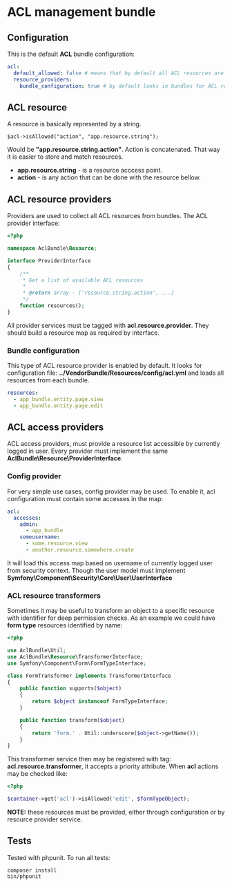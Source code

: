 # ACL management bundle

## Configuration
This is the default **ACL** bundle configuration:

``` yaml
acl:
  default_allowed: false # means that by default all ACL resources are denied
  resource_providers:
    bundle_configuration: true # by default looks in bundles for ACL resources
```

## ACL resource
A resource is basically represented by a string.

    $acl->isAllowed("action", "app.resource.string");

Would be **"app.resource.string.action"**. Action is concatenated. That way
it is easier to store and match resources.

- **app.resource.string** - is a resource acccess point.
- **action** - is any action that can be done with the resource bellow.

## ACL resource providers
Providers are used to collect all ACL resources from bundles.
The ACL provider interface:

``` php
<?php

namespace AclBundle\Resource;

interface ProviderInterface
{
    /**
     * Get a list of available ACL resources
     *
     * @return array - ['resource.string.action', ...]
     */
    function resources();
}
```

All provider services must be tagged with **acl.resource.provider**. They should build
a resource map as required by interface.

### Bundle configuration
This type of ACL resource provider is enabled by default. It looks for configuration file:
**../VendorBundle/Resources/config/acl.yml** and loads all resources from each bundle.

```yaml
resources:
  - app_bundle.entity.page.view
  - app_bundle.entity.page.edit
```

## ACL access providers
ACL access providers, must provide a resource list accessible by currently logged in user.
Every provider must implement the same **AclBundle\Resource\ProviderInterface**.

### Config provider
For very simple use cases, config provider may be used. To enable it, acl configuration must contain
some accesses in the map:

``` yaml
acl:
  accesses:
    admin:
      - app_bundle
    someusername:
      - some.resource.view
      - another.resource.somewhere.create
```

It will load this access map based on username of currently logged user from security context.
Though the user model must implement **Symfony\Component\Security\Core\User\UserInterface**

### ACL resource transformers

Sometimes it may be useful to transform an object to a specific resource with identifier for
deep permission checks. As an example we could have **form type** resources identified by name:

``` php
<?php

use AclBundle\Util;
use AclBundle\Resource\TransformerInterface;
use Symfony\Component\Form\FormTypeInterface;

class FormTransformer implements TransformerInterface
{
    public function supports($object)
    {
        return $object instanceof FormTypeInterface;
    }

    public function transform($object)
    {
        return 'form.' . Util::underscore($object->getName());
    }
}
```

This transformer service then may be registered with tag: **acl.resource.transformer**, it accepts a priority attribute.
When **acl** actions may be checked like:

``` php
<?php

$container->get('acl')->isAllowed('edit', $formTypeObject);
```

**NOTE:** these resources must be provided, either through configuration or by resource provider service.

## Tests
Tested with phpunit. To run all tests:

    composer install
    bin/phpunit

